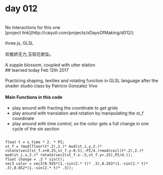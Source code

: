# day 012

<br />
No Interactions for this one
<br />
[project link](http://caiyuli.com/projects/xDaysOfMaking/d012/)
 <br />
 <br />
three.js, GLSL
 <br />
 <br />
欢极娇无力,玉软花欹坠。
 <br />
 <br />
A supple blossom, coupled with utter elation <br />
## learned today
Feb 12th 2017
<br />
 <br />
Practicing shaping, textiles and rotating function in GLSL language after the shader studio class by  Patricio Gonzalez Vivo

#### Main Functions in this code
* play around with fracting the coordinate to get grids
* play around with translation and rotation by manipulating the st_f coordinate
* play around with time control, so the color gets a full change in one cycle of the sin section
<pre><code>
float t = u_time * 2. * PI;
st_f = (mod(floor(t*.2),2.)* mod(st_i.y,2.)* rotate(vec2(st_f.x+0.25,st_f.y-0.5),-PI/4.)+mod(ceil(t*.2),2.)* mod(st_i.x,2.)* rotate(vec2(st_f.x-.5,st_f.y+.25),PI/4.));
float change = .3 * sin(t);
vec3 color = vec3(0.935*(1.-sin(2.* t)* .3),0.263*(1.-sin(2.* t)* .3),0.652*(1.-sin(2.* t)* .3));
</code></pre>
